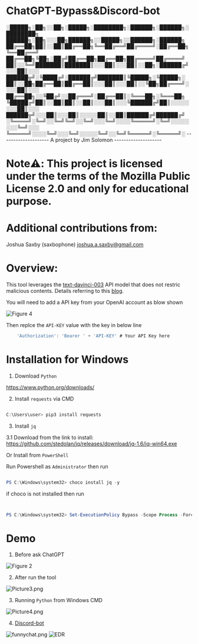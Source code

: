 # ChatGPT-Bypass&Discord-bot            

░█████╗░██╗░░██╗░█████╗░████████╗░██████╗░██████╗░████████╗  ██████╗░██╗░░░██╗██████╗░░█████╗░░██████╗░██████╗
██╔══██╗██║░░██║██╔══██╗╚══██╔══╝██╔════╝░██╔══██╗╚══██╔══╝  ██╔══██╗╚██╗░██╔╝██╔══██╗██╔══██╗██╔════╝██╔════╝
██║░░╚═╝███████║███████║░░░██║░░░██║░░██╗░██████╔╝░░░██║░░░  ██████╦╝░╚████╔╝░██████╔╝███████║╚█████╗░╚█████╗░
██║░░██╗██╔══██║██╔══██║░░░██║░░░██║░░╚██╗██╔═══╝░░░░██║░░░  ██╔══██╗░░╚██╔╝░░██╔═══╝░██╔══██║░╚═══██╗░╚═══██╗
╚█████╔╝██║░░██║██║░░██║░░░██║░░░╚██████╔╝██║░░░░░░░░██║░░░  ██████╦╝░░░██║░░░██║░░░░░██║░░██║██████╔╝██████╔╝
░╚════╝░╚═╝░░╚═╝╚═╝░░╚═╝░░░╚═╝░░░░╚═════╝░╚═╝░░░░░░░░╚═╝░░░  ╚═════╝░░░░╚═╝░░░╚═╝░░░░░╚═╝░░╚═╝╚═════╝░╚═════╝░
                         -------------------- A project by Jim Solomon --------------------

# Note:warning:: This project is licensed under the terms of the Mozilla Public License 2.0 and only for educational purpose.

# Additional contributions from: 

Joshua Saxby (saxbophone) <joshua.a.saxby@gmail.com>

# Overview:

This tool leverages the [text-davinci-003](https://platform.openai.com/docs/models/gpt-3-5) API model that does not restric malicious contents. Details referring to this [blog](https://arstechnica.com/information-technology/2023/02/now-open-fee-based-telegram-service-that-uses-chatgpt-to-generate-malware/).

You will need to add a API key from your OpenAI account as blow shown

![Figure 4](https://github.com/JimSolomon/ChatGPT-Bypass/blob/main/API.png)

Then replce the `API-KEY` value with the key in below line

```js
    'Authorization': 'Bearer ' + 'API-KEY' # Your API Key here
```

# Installation for Windows 

1. Download `Python`

https://www.python.org/downloads/

2. Install `requests` via CMD

```powershell

C:\Users\user> pip3 install requests

```
3. Install `jq`

3.1 Download from the link to install: 
https://github.com/stedolan/jq/releases/download/jq-1.6/jq-win64.exe

Or Install from `PowerShell`

Run Powershell as `Administrator` then run

```powershell

PS C:\Windows\system32> choco install jq -y 

```

if choco is not installed then run

```powershell


PS C:\Windows\system32> Set-ExecutionPolicy Bypass -Scope Process -Force; [System.Net.ServicePointManager]::SecurityProtocol = [System.Net.ServicePointManager]::SecurityProtocol -bor 3072; iex ((New-Object System.Net.WebClient).DownloadString('https://community.chocolatey.org/install.ps1')) 


```


# Demo

1. Before ask ChatGPT


![Figure 2](https://github.com/JimSolomon/ChatGPT-Bypass/blob/main/Figure%202.png)


2. After run the tool

![Picture3.png](https://github.com/JimSolomon/ChatGPT-Bypass/blob/main/Figure%203.png)

3. Running `Python` from Windows CMD

![Picture4.png](https://github.com/JimSolomon/ChatGPT-Bypass/blob/main/Windows.png)

4. [Discord-bot](https://github.com/JimSolomon/ChatGPT-Bypass/blob/main/discord-bot.py)


![funnychat.png](https://github.com/JimSolomon/ChatGPT-Bypass/blob/main/2023-04-02_12-18.png)
![EDR](https://github.com/JimSolomon/ChatGPT-Bypass-Discord-bot/blob/main/EDR.png)

